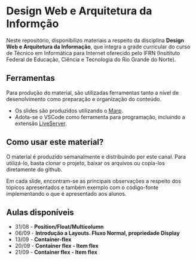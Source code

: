 # Design Web e Arquitetura da Informção

Neste repositório, disponibilizo materiais a respeito da disciplina **Design Web e Arquitetura da Informação**, que integra a grade curricular do curso de Técnico em Informática para Internet oferecido pelo IFRN (Insitituto Federal de Educação, Ciência e Tecnologia do Rio Grande do Norte).

## Ferramentas

Para produção do material, são utilizadas ferramentas tanto a nível de desenolvimento como preparação e organização do conteúdo.

- Os slides são produzidos utilizando o [Marp]([https://](https://marp.app/)).
- Adota-se o VSCode como ferramenta para programação, incluindo a extensão [LiveServer]([https://](https://marketplace.visualstudio.com/items?itemName=yandeu.five-server)).

## Como usar este material?

O material é produzido semanalmente e distribuindo por este canal. Para utilizá-lo, basta clonar o projeto, baixar os arquivos ou copía-los diretamente do github. 

Em cada slide, encontram-se as principais observações a respeito dos tópicos apresentados e também exemplo com o código-fonte implementando o que é apresentado aos alunos.

## Aulas disponíveis

- 31/08 - **Position/Float/Multicolumn**
- 06/09 - **Introdução a Layouts. Fluxo Normal, propriedade Display**
- 13/09 - **Container-flex**
- 20/09 - **Container flex - Item flex**
- 21/09 - **Container flex - Item flex** 